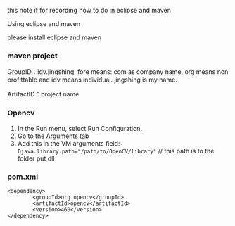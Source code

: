 this note if for recording how to do in eclipse and maven

Using eclipse and maven

please install eclipse and maven

### maven project 
GroupID：idv.jingshing. fore means: com as company name, org means non profittable and idv means individual. jingshing is my name.

ArtifactID：project name

### Opencv

1. In the Run menu, select Run Configuration.
2. Go to the Arguments tab
3. Add this in the VM arguments field:```-Djava.library.path="/path/to/OpenCV/library"``` // this path is to the folder put dll

### pom.xml
```
<dependency>
		<groupId>org.opencv</groupId>
   		<artifactId>opencv</artifactId>
   		<version>460</version>
</dependency>
```
